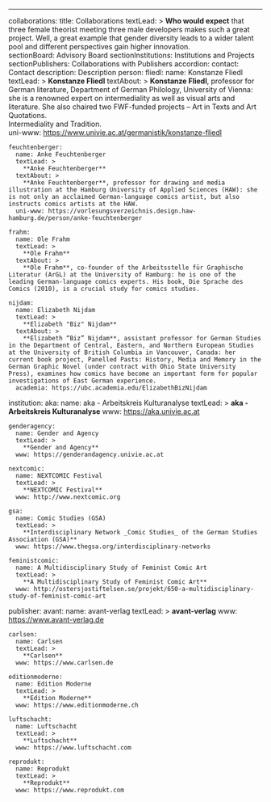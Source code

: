 ---
collaborations:
  title: Collaborations
  textLead: >
    **Who would expect** that three female theorist meeting three male developers makes such a great project. Well, a great example that gender diversity leads to a wider talent pool and different perspectives gain higher innovation.  
  sectionBoard: Advisory Board
  sectionInstitutions: Institutions and Projects
  sectionPublishers: Collaborations with Publishers
  accordion:
    contact: Contact
    description: Description
  person:
    fliedl:
      name: Konstanze Fliedl
      textLead: >
        **Konstanze Fliedl**
      textAbout: >
        **Konstanze Fliedl**, professor for German literature, Department of German Philology, University of Vienna: she is a renowned expert on intermediality as well as visual arts and literature. She also chaired two FWF-funded projects – Art in Texts and Art Quotations.   
        Intermediality and Tradition.  
      uni-www: https://www.univie.ac.at/germanistik/konstanze-fliedl   

    feuchtenberger:
      name: Anke Feuchtenberger
      textLead: >
        **Anke Feuchtenberger**
      textAbout: >
        **Anke Feuchtenberger**, professor for drawing and media illustration at the Hamburg University of Applied Sciences (HAW): she is not only an acclaimed German-language comics artist, but also instructs comics artists at the HAW.  
      uni-www: https://vorlesungsverzeichnis.design.haw-hamburg.de/person/anke-feuchtenberger

    frahm:
      name: Ole Frahm
      textLead: >
        **Ole Frahm**
      textAbout: >
        **Ole Frahm**, co-founder of the Arbeitsstelle für Graphische Literatur (ArGL) at the University of Hamburg: he is one of the leading German-language comics experts. His book, Die Sprache des Comics (2010), is a crucial study for comics studies.

    nijdam:
      name: Elizabeth Nijdam
      textLead: >
        **Elizabeth "Biz" Nijdam**
      textAbout: >
        **Elizabeth “Biz” Nijdam**, assistant professor for German Studies in the Department of Central, Eastern, and Northern European Studies at the University of British Columbia in Vancouver, Canada: her current book project, Panelled Pasts: History, Media and Memory in the German Graphic Novel (under contract with Ohio State University Press), examines how comics have become an important form for popular investigations of East German experience.
      academia: https://ubc.academia.edu/ElizabethBizNijdam

  institution:
    aka:
      name: aka - Arbeitskreis Kulturanalyse
      textLead: >
        **aka - Arbeitskreis Kulturanalyse**
      www: https://aka.univie.ac.at
         
    genderagency:
      name: Gender and Agency
      textLead: >
        **Gender and Agency**
      www: https://genderandagency.univie.ac.at

    nextcomic:
      name: NEXTCOMIC Festival
      textLead: >
        **NEXTCOMIC Festival**
      www: http://www.nextcomic.org

    gsa:
      name: Comic Studies (GSA)
      textLead: >
        **Interdisciplinary Network _Comic Studies_ of the German Studies Association (GSA)**
      www: https://www.thegsa.org/interdisciplinary-networks

    feministcomic:
      name: A Multidisciplinary Study of Feminist Comic Art
      textLead: >
        **A Multidisciplinary Study of Feminist Comic Art**
      www: http://ostersjostiftelsen.se/projekt/650-a-multidisciplinary-study-of-feminist-comic-art

      
  publisher:
    avant:
      name: avant-verlag
      textLead: >
        **avant-verlag**
      www: https://www.avant-verlag.de
      
    carlsen:
      name: Carlsen
      textLead: >
        **Carlsen**
      www: https://www.carlsen.de
      
    editionmoderne:
      name: Edition Moderne
      textLead: >
        **Edition Moderne**
      www: https://www.editionmoderne.ch
      
    luftschacht:
      name: Luftschacht
      textLead: >
        **Luftschacht**
      www: https://www.luftschacht.com
      
    reprodukt:
      name: Reprodukt
      textLead: >
        **Reprodukt**
      www: https://www.reprodukt.com

